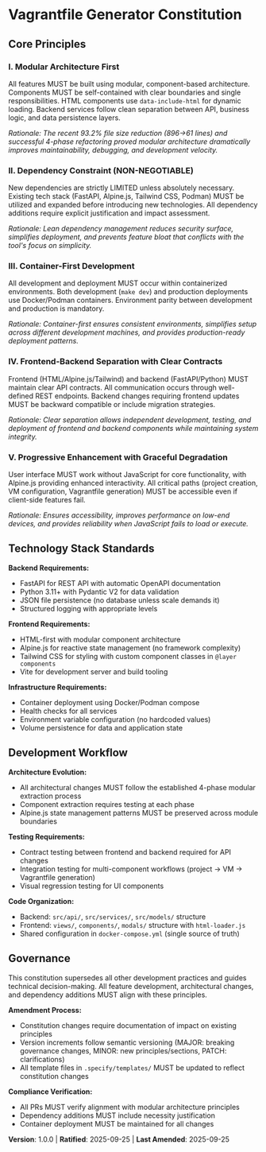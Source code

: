 <!--
Sync Impact Report:
Version change: NEW → 1.0.0
Added sections:
- Complete constitution framework with 5 core principles
- Technology Stack Standards section
- Development Workflow section
Templates requiring updates: ⚠ All templates updated for initial constitution
Follow-up TODOs: None
-->

# Vagrantfile Generator Constitution

## Core Principles

### I. Modular Architecture First
All features MUST be built using modular, component-based architecture. Components MUST be self-contained with clear boundaries and single responsibilities. HTML components use `data-include-html` for dynamic loading. Backend services follow clean separation between API, business logic, and data persistence layers.

*Rationale: The recent 93.2% file size reduction (896→61 lines) and successful 4-phase refactoring proved modular architecture dramatically improves maintainability, debugging, and development velocity.*

### II. Dependency Constraint (NON-NEGOTIABLE)
New dependencies are strictly LIMITED unless absolutely necessary. Existing tech stack (FastAPI, Alpine.js, Tailwind CSS, Podman) MUST be utilized and expanded before introducing new technologies. All dependency additions require explicit justification and impact assessment.

*Rationale: Lean dependency management reduces security surface, simplifies deployment, and prevents feature bloat that conflicts with the tool's focus on simplicity.*

### III. Container-First Development
All development and deployment MUST occur within containerized environments. Both development (`make dev`) and production deployments use Docker/Podman containers. Environment parity between development and production is mandatory.

*Rationale: Container-first ensures consistent environments, simplifies setup across different development machines, and provides production-ready deployment patterns.*

### IV. Frontend-Backend Separation with Clear Contracts
Frontend (HTML/Alpine.js/Tailwind) and backend (FastAPI/Python) MUST maintain clear API contracts. All communication occurs through well-defined REST endpoints. Backend changes requiring frontend updates MUST be backward compatible or include migration strategies.

*Rationale: Clear separation allows independent development, testing, and deployment of frontend and backend components while maintaining system integrity.*

### V. Progressive Enhancement with Graceful Degradation
User interface MUST work without JavaScript for core functionality, with Alpine.js providing enhanced interactivity. All critical paths (project creation, VM configuration, Vagrantfile generation) MUST be accessible even if client-side features fail.

*Rationale: Ensures accessibility, improves performance on low-end devices, and provides reliability when JavaScript fails to load or execute.*

## Technology Stack Standards

**Backend Requirements:**
- FastAPI for REST API with automatic OpenAPI documentation
- Python 3.11+ with Pydantic V2 for data validation
- JSON file persistence (no database unless scale demands it)
- Structured logging with appropriate levels

**Frontend Requirements:**
- HTML-first with modular component architecture
- Alpine.js for reactive state management (no framework complexity)
- Tailwind CSS for styling with custom component classes in `@layer components`
- Vite for development server and build tooling

**Infrastructure Requirements:**
- Container deployment using Docker/Podman compose
- Health checks for all services
- Environment variable configuration (no hardcoded values)
- Volume persistence for data and application state

## Development Workflow

**Architecture Evolution:**
- All architectural changes MUST follow the established 4-phase modular extraction process
- Component extraction requires testing at each phase
- Alpine.js state management patterns MUST be preserved across module boundaries

**Testing Requirements:**
- Contract testing between frontend and backend required for API changes
- Integration testing for multi-component workflows (project → VM → Vagrantfile generation)
- Visual regression testing for UI components

**Code Organization:**
- Backend: `src/api/`, `src/services/`, `src/models/` structure
- Frontend: `views/`, `components/`, `modals/` structure with `html-loader.js`
- Shared configuration in `docker-compose.yml` (single source of truth)

## Governance

This constitution supersedes all other development practices and guides technical decision-making. All feature development, architectural changes, and dependency additions MUST align with these principles.

**Amendment Process:**
- Constitution changes require documentation of impact on existing principles
- Version increments follow semantic versioning (MAJOR: breaking governance changes, MINOR: new principles/sections, PATCH: clarifications)
- All template files in `.specify/templates/` MUST be updated to reflect constitution changes

**Compliance Verification:**
- All PRs MUST verify alignment with modular architecture principles
- Dependency additions MUST include necessity justification
- Container deployment MUST be maintained for all changes

**Version**: 1.0.0 | **Ratified**: 2025-09-25 | **Last Amended**: 2025-09-25